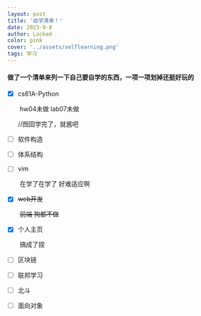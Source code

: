 ```yaml
---
layout: post
title: '自学清单！'
date: 2023-9-8
author: Locked
color: pink
cover: '../assets/selflearning.png'
tags: 学习
---
```


#### 做了一个清单来列一下自己要自学的东西，一项一项划掉还挺好玩的

- [x] cs61A-Python 

  ​	hw04未做 lab07未做

  //囫囵学完了，就酱吧

- [ ] 软件构造

- [ ] 体系结构

- [ ] vim

  ​	在学了在学了 好难适应啊

- [x] ~~web开发~~

  ​	~~前端 狗都不做~~

- [x] 个人主页

  ​	搞成了捏

- [ ] 区块链

- [ ] 联邦学习

- [ ] 北斗

- [ ] 面向对象